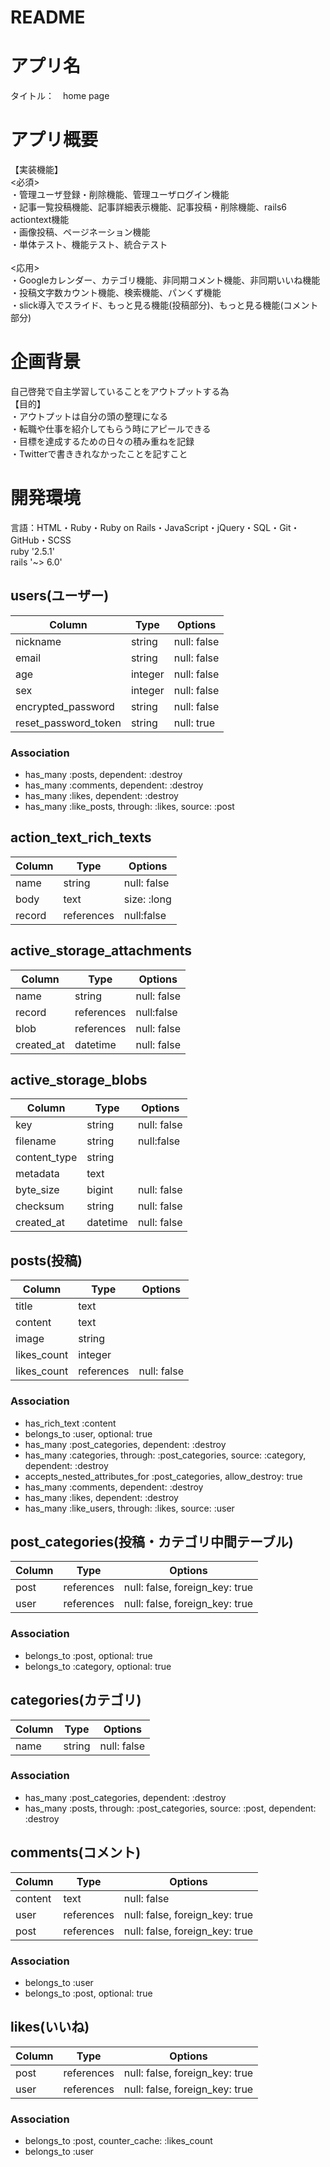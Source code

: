 # README
# アプリ名
タイトル：　home page
# アプリ概要
【実装機能】<br>
<必須><br>
・管理ユーザ登録・削除機能、管理ユーザログイン機能<br>
・記事一覧投稿機能、記事詳細表示機能、記事投稿・削除機能、rails6 actiontext機能<br>
・画像投稿、ページネーション機能<br>
・単体テスト、機能テスト、統合テスト<br>
<br>
<応用><br>
・Googleカレンダー、カテゴリ機能、非同期コメント機能、非同期いいね機能<br>
・投稿文字数カウント機能、検索機能、パンくず機能<br>
・slick導入でスライド、もっと見る機能(投稿部分)、もっと見る機能(コメント部分)

# 企画背景
自己啓発で自主学習していることをアウトプットする為<br>
【目的】<br/>
・アウトプットは自分の頭の整理になる<br>
・転職や仕事を紹介してもらう時にアピールできる<br>
・目標を達成するための日々の積み重ねを記録<br>
・Twitterで書ききれなかったことを記すこと<br>

# 開発環境
言語：HTML・Ruby・Ruby on Rails・JavaScript・jQuery・SQL・Git・ GitHub・SCSS<br>
ruby '2.5.1'<br>
rails '~> 6.0'<br>

## users(ユーザー)
|Column|Type|Options|
|------|----|-------|
|nickname|string|null: false|
|email|string|null: false|
|age|integer|null: false|
|sex|integer|null: false|
|encrypted_password|string|null: false|
|reset_password_token|string|null: true|

### Association
- has_many :posts, dependent: :destroy
- has_many :comments, dependent: :destroy
- has_many :likes, dependent: :destroy
- has_many :like_posts, through: :likes, source: :post


## action_text_rich_texts
|Column|Type|Options|
|------|----|-------|
|name|string|null: false|
|body|text|size: :long|
|record|references|null:false|


## active_storage_attachments
|Column|Type|Options|
|------|----|-------|
|name|string|null: false|
|record|references|null:false|
|blob|references|null: false|
|created_at|datetime|null: false|


## active_storage_blobs
|Column|Type|Options|
|------|----|-------|
|key|string|null: false|
|filename|string|null:false|
|content_type|string|
|metadata|text|
|byte_size|bigint|null: false|
|checksum|string|null: false|
|created_at|datetime|null: false|


## posts(投稿)
|Column|Type|Options|
|------|----|-------|
|title|text|
|content|text|
|image|string|
|likes_count|integer|
|likes_count|references|null: false|

### Association
- has_rich_text :content
- belongs_to :user, optional: true
- has_many :post_categories, dependent: :destroy
- has_many :categories, through: :post_categories, source: :category, dependent: :destroy
- accepts_nested_attributes_for :post_categories, allow_destroy: true
- has_many :comments, dependent: :destroy
- has_many :likes, dependent: :destroy
- has_many :like_users, through: :likes, source: :user


## post_categories(投稿・カテゴリ中間テーブル)
|Column|Type|Options|
|------|----|-------|
|post|references|null: false, foreign_key: true|
|user|references|null: false, foreign_key: true|

### Association
- belongs_to :post, optional: true
- belongs_to :category, optional: true


## categories(カテゴリ)
|Column|Type|Options|
|------|----|-------|
|name|string|null: false|

### Association
- has_many :post_categories, dependent: :destroy
- has_many :posts, through: :post_categories, source: :post, dependent: :destroy


## comments(コメント)
|Column|Type|Options|
|------|----|-------|
|content|text|null: false|
|user|references|null: false, foreign_key: true|
|post|references|null: false, foreign_key: true|

### Association
- belongs_to :user
- belongs_to :post, optional: true


## likes(いいね)
|Column|Type|Options|
|------|----|-------|
|post|references|null: false, foreign_key: true|
|user|references|null: false, foreign_key: true|

### Association
- belongs_to :post, counter_cache: :likes_count
- belongs_to :user
